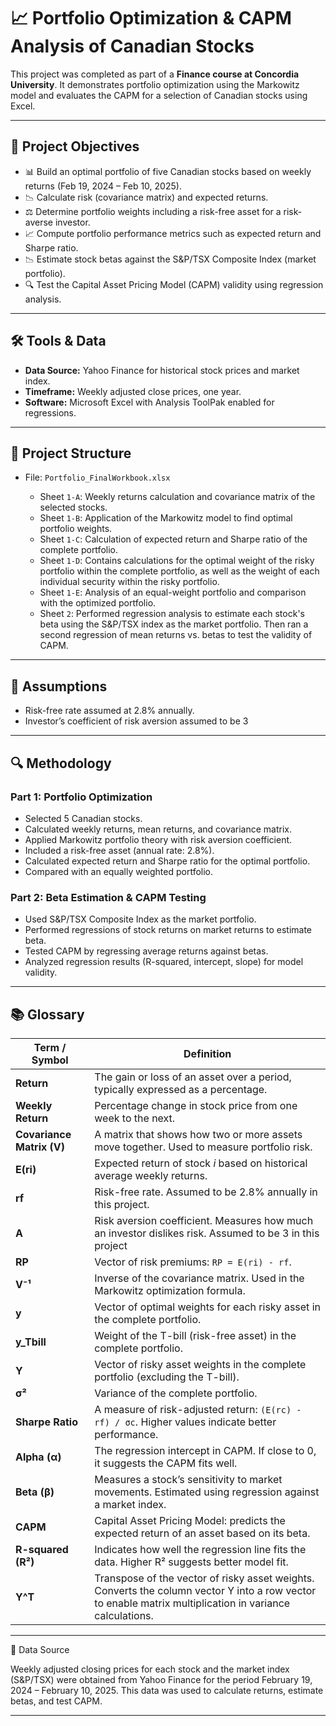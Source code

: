 # 📈 Portfolio Optimization & CAPM Analysis of Canadian Stocks

This project was completed as part of a **Finance course at Concordia University**. It demonstrates portfolio optimization using the Markowitz model and evaluates the CAPM for a selection of Canadian stocks using Excel.

---

## 🎯 Project Objectives

- 📊 Build an optimal portfolio of five Canadian stocks based on weekly returns (Feb 19, 2024 – Feb 10, 2025).
- 📉 Calculate risk (covariance matrix) and expected returns.
- ⚖️ Determine portfolio weights including a risk-free asset for a risk-averse investor.
- 📈 Compute portfolio performance metrics such as expected return and Sharpe ratio.
- 📉 Estimate stock betas against the S&P/TSX Composite Index (market portfolio).
- 🔍 Test the Capital Asset Pricing Model (CAPM) validity using regression analysis.

---

## 🛠️ Tools & Data

- **Data Source:** Yahoo Finance for historical stock prices and market index.
- **Timeframe:** Weekly adjusted close prices, one year.
- **Software:** Microsoft Excel with Analysis ToolPak enabled for regressions.

---

## 📁 Project Structure

- File: `Portfolio_FinalWorkbook.xlsx`

  - Sheet `1-A`: Weekly returns calculation and covariance matrix of the selected stocks.
  - Sheet `1-B`: Application of the Markowitz model to find optimal portfolio weights.
  - Sheet `1-C`: Calculation of expected return and Sharpe ratio of the complete portfolio.
  - Sheet `1-D`: Contains calculations for the optimal weight of the risky portfolio within the complete portfolio, as well as the weight of each individual security within the risky portfolio.
  - Sheet `1-E`: Analysis of an equal-weight portfolio and comparison with the optimized portfolio.
  - Sheet `2`: Performed regression analysis to estimate each stock's beta using the S&P/TSX index as the market portfolio. Then ran a second regression of mean returns vs. betas to test the validity of CAPM.



---

## 📌 Assumptions

- Risk-free rate assumed at 2.8% annually.
- Investor’s coefficient of risk aversion assumed to be 3

---

## 🔍 Methodology

### Part 1: Portfolio Optimization

- Selected 5 Canadian stocks.
- Calculated weekly returns, mean returns, and covariance matrix.
- Applied Markowitz portfolio theory with risk aversion coefficient.
- Included a risk-free asset (annual rate: 2.8%).
- Calculated expected return and Sharpe ratio for the optimal portfolio.
- Compared with an equally weighted portfolio.

### Part 2: Beta Estimation & CAPM Testing

- Used S&P/TSX Composite Index as the market portfolio.
- Performed regressions of stock returns on market returns to estimate beta.
- Tested CAPM by regressing average returns against betas.
- Analyzed regression results (R-squared, intercept, slope) for model validity.

---

## 📚 Glossary

| Term / Symbol             | Definition                                                                                             |
| ------------------------- | ------------------------------------------------------------------------------------------------------ |
| **Return**                | The gain or loss of an asset over a period, typically expressed as a percentage.                       |
| **Weekly Return**         | Percentage change in stock price from one week to the next.                                            |
| **Covariance Matrix (V)** | A matrix that shows how two or more assets move together. Used to measure portfolio risk.              |
| **E(ri)**                 | Expected return of stock *i* based on historical average weekly returns.                               |
| **rf**                    | Risk-free rate. Assumed to be 2.8% annually in this project.                                           |
| **A**                     | Risk aversion coefficient. Measures how much an investor dislikes risk. Assumed to be 3 in this project|
| **RP**                    | Vector of risk premiums: `RP = E(ri) - rf`.                                                            |
| **V⁻¹**                   | Inverse of the covariance matrix. Used in the Markowitz optimization formula.                          |
| **y**                     | Vector of optimal weights for each risky asset in the complete portfolio.                              |
| **y_Tbill**               | Weight of the T-bill (risk-free asset) in the complete portfolio.                                      |
| **Y**                     | Vector of risky asset weights in the complete portfolio (excluding the T-bill).                        |
| **σ²**                    | Variance of the complete portfolio.                                                                    |
| **Sharpe Ratio**          | A measure of risk-adjusted return: `(E(rc) - rf) / σc`. Higher values indicate better performance.     |
| **Alpha (α)**             | The regression intercept in CAPM. If close to 0, it suggests the CAPM fits well.                       |
| **Beta (β)**              | Measures a stock’s sensitivity to market movements. Estimated using regression against a market index. |
| **CAPM**                  | Capital Asset Pricing Model: predicts the expected return of an asset based on its beta.               |
| **R-squared (R²)**        | Indicates how well the regression line fits the data. Higher R² suggests better model fit.             |
| **Y^T**                   | Transpose of the vector of risky asset weights. Converts the column vector Y into a row vector to enable matrix multiplication in variance calculations. |


---

💾 Data Source

Weekly adjusted closing prices for each stock and the market index (S&P/TSX) were obtained from Yahoo Finance for the period February 19, 2024 – February 10, 2025. This data was used to calculate returns, estimate betas, and test CAPM.

---
